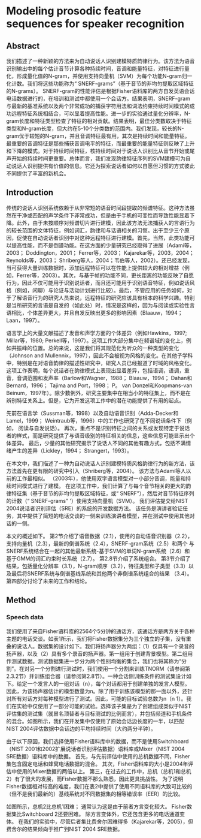 # Modeling prosodic feature sequences for speaker recognition

## Abstract

我们描述了一种新颖的方法来为自动说话人识别建模特质韵律行为。该方法为语音识别输出中的每个估计音节计算各种持续时间，音调和能量特征，对特征进行量化，形成量化值的N-gram，并使用支持向量机（SVM）为每个功能N-gram归一化计数。我们将这些功能称为“ SNERF-grams”（基于音节的非均匀提取区域特征的N-grams）。 SNERF-gram的性能评估是根据Fisher语料库的两方自发英语会话电话数据进行的，在培训和测试中都使用一个会话方。结果表明，SNERF-gram与最新的基准系统以及两个非常成功的捕获字符用法和词法约束持续时间模式的成功远程特征系统相结合，可以显着提高性能。进一步的实验通过量化分辨率，N-gram长度和特征类型检查了特征的相对贡献。结果表明，最佳分类数取决于特征类型和N-gram长度，但大约在5-10个分类数的范围内。我们发现，较长的N-gram优于较短的N-gram，并且音调特征最有用，其次是持续时间和能量特征。最重要的音调特征是那些捕获音调电平的特征，而最重要的能量特征则反映了上升和下降的模式。对于持续时间特征，核持续时间对于说话人识别比从音节开始或尾声开始的持续时间更重要。总体而言，我们发现韵律特征序列的SVM建模可为自动说话人识别提供有价值的信息。它还为探索说话者如何以自愿但习惯的方式彼此不同提供了丰富的新机会。

## Introduction

传统的说话人识别系统依赖于从非常短的语音时间段提取的频谱特征。这种方法虽然在干净或匹配的声学条件下非常成功，但是由于手机的可变性而导致性能显着下降。此外，由于未按顺序对频谱切片进行建模，因此该方法无法捕获人的言语行为的较长范围的文体特征，例如词汇，韵律和与话语相关的习惯。出于至少三个原因，促使在自动说话者识别中对这种远程特征进行建模。首先，当然，此类功能可以提高性能，而不是倒谱功能。在这方面的少量研究已经取得了进展（Adami等，2003； Doddington，2001； Ferrer等，2003； Kajarekar等，2003，2004； Reynolds等，2003； Shriberg等人，2004；韦伯等人，2002）。还已经发现，当可获得大量训练数据时，添加远程特征可以在性能上提供较大的相对增益（例如，Ferrer等，2003）。其次，与基于帧的功能不同，更长距离的功能反映了自愿行为，因此不仅可能用于识别说话者，而且还可能用于识别语音特征，例如说话风格（例如，闲聊）与论证与活动计划进行比较）。最后，不管应用的任务如何，对于了解语音行为的研究人员来说，远程特征的研究应该具有根本的科学兴趣。特别是当所研究的言语是自发的（如此处）时，情况是这样的，因为与阅读或实验性言语相比，个体差异更大，并且自发反映出更多的影响因素（Blaauw，1994； Laan，1997）。 

语言学上的大量文献描述了发音和声学方面的个体差异（例如Hawkins，1997; Millar等，1980; Perkell等，1997）。这项工作大部分集中在频谱域的变化上，例如共振峰的位置。总的来说，这是我们将其规范化为听众的一种类型的变化（Johnson and Mullennix，1997），因此不会被视为风格的变化。在其他子学科中，特别是在对语音韵律的描述性研究中，研究人员已经报道了时域的风格变化。这项工作表明，每个说话者在韵律模式上表现出显着差异，包括语调，语调，重音，音调范围和发声率（Barlow和Wagner，1988； Blaauw，1994； Dahan和Bernard，1996； Tajima and Port，1998； P。 van Donzel和Koopmans-van Beinum，1997年）。除少数例外，研究主要集中在相当小的特征集上，而不是在辨别特征关系上。但是，它为开发这项工作中的潜在功能提供了有用的起点。 

先前在语言学（Sussman等，1998）以及自动语音识别（Adda-Decker和Lamel，1999； Weintraub等，1996）中的工作也研究了在不同说话条件下（例如， 阅读与自发说话）。 再次，重点不是识别特征之间的关系或发现特定于说话者的样式，而是研究提供了与语音级别的特征相关的信息，这些信息可能显示出个体差异。 最后，少量的其他研究揭示了说话人不同的其他有趣方式，包括不满情绪产生的差异（Lickley，1994； Strangert，1993）。 

在本文中，我们描述了一种为自动说话人识别建模特质风格韵律行为的新方法，该方法首先在更有限的研究中引入（Shriberg等，2004）。 该方法与Adami等人以前的工作最相似。 （2003年），他使用双字语言模型对一小部分音调，能量和持续时间模式进行了建模。 在这项工作中，我们计算了与每个音节相关的更大的韵律特征集（基于音节的非均匀提取区域特征，或“ SNERF”），然后对音节特征序列的计数（“ SNERF-grams” '）使用支持向量机（SVM）。 我们评估提交给NIST 2004说话者识别评估（SRE）的系统的开发数据方法。 该任务是演讲者验证任务，其中提供了简短的电话交谈的一侧来训练演讲者模型，并在测试中使用其他对话的一侧。 

本文的概述如下。 第2节介绍了语音数据（2.1），使用的自动语音识别器（2.2），支持向量机（2.3），最新的倒谱系统（2.4），SNERF-gram系统（2.5）和两个 与SNERF系统结合在一起的其他最新系统-基于SVM的单词N-gram系统（2.6）和基于GMM的词汇约束时长系统（2.7）。 第2.8节介绍了系统组合。 第3节介绍了结果，包括量化分辨率（3.1），N-gram顺序（3.2），特征类型和子类型（3.3）以及最后将SNERF系统与倒谱基线系统和其他两个非倒谱系统组合的结果 （3.4）。 第四部分讨论了未来的工作和结论。 

## Method

### Speech data

我们使用了来自Fisher语料库的2564个5分钟的通话方，该通话方是两方关于各种主题的电话交谈。如表1所示，我们将Fisher数据集分为三个独立的子集，没有重叠的说话人。数据集的设计如下。我们将扬声器分为两组：（1）仅具有一个录音的扬声器，以及（2）具有多个录音的扬声器。第一组用于创建背景模型。第二组用作测试数据。测试数据集进一步分为两个性别均衡的集合，我们也将其称为“分割”。在对另一个分割进行测试时，我们使用一个分割来训练TNORM（请参阅第2.3.2节）并训练组合器（请参阅第2.8节）。一种会话侧训练条件的测试集设计如下。给定一个发言人的一组对话（n），每个对话都用于创建单独的发言人模型。因此，为该扬声器估计的模型数量为n。除了用于训练该模型的那一面以外，还针对所有对话方对每种模型进行了测试。因此，可能的目标试验总数为n（n 1）。我们在实验中仅使用了一部分可能的试验。选择该子集是为了创建组成类似于NIST评估集的测试集（就冒名顶替者与目标测试的比例而言），并包括频道和手机条件的混合。如图所示，我们在开发集中仅使用了原始会话边长度的一半，以匹配NIST 2004评估数据中会话边的平均持续时间（大约两分半钟）。

由于以下原因，我们选择使用Fisher语料库中的数据，而不是使用Switchboard（NIST 2001和2002扩展说话者识别评估数据）语料库或Mixer（NIST 2004 SRE数据）语料库中的数据。 首先，与先前评估中使用的总机数据不同，Fisher集包含固定电话和蜂窝电话数据的混合。 其次，Fisher语料库的大小是2004年评估中使用的Mixer数据的两倍以上。 第三，在过去的工作中，总机（总机1和总机2）有了很大的发展，而Fisher数据不那么熟悉，因此更具挑战性。 为了说明Fisher数据相对较高的难度，我们在表2中提供了使用不同语料库的大致可比较的（但不是我们最新的）基线系统对不同数据集的相等错误率（EER）的比较。 

如图所示，总机2比总机1困难； 通常认为这是由于前者方言变化较大。 Fisher数据集比Switchboard 2还要困难。 除方言变体外，它还包含更多的电话通道变体。 在我们的实验中，尽管后者集比费舍尔困难得多（Kajarekar等，2005），但费舍尔的结果倾向于推广到NIST 2004 SRE数据。